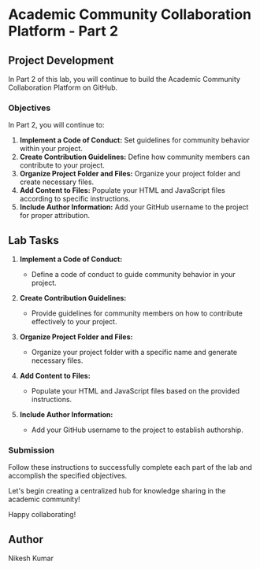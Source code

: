 # Academic Community Collaboration Platform - Part 2

## Project Development

In Part 2 of this lab, you will continue to build the Academic Community Collaboration Platform on GitHub.

### Objectives
In Part 2, you will continue to:

1. **Implement a Code of Conduct:** Set guidelines for community behavior within your project.
2. **Create Contribution Guidelines:** Define how community members can contribute to your project.
3. **Organize Project Folder and Files:** Organize your project folder and create necessary files.
4. **Add Content to Files:** Populate your HTML and JavaScript files according to specific instructions.
5. **Include Author Information:** Add your GitHub username to the project for proper attribution.


## Lab Tasks

1. **Implement a Code of Conduct:**
   - Define a code of conduct to guide community behavior in your project.

2. **Create Contribution Guidelines:**
   - Provide guidelines for community members on how to contribute effectively to your project.

3. **Organize Project Folder and Files:**
   - Organize your project folder with a specific name and generate necessary files.

4. **Add Content to Files:**
   - Populate your HTML and JavaScript files based on the provided instructions.

5. **Include Author Information:**
   - Add your GitHub username to the project to establish authorship.


### Submission
Follow these instructions to successfully complete each part of the lab and accomplish the specified objectives.

Let's begin creating a centralized hub for knowledge sharing in the academic community!

Happy collaborating!

## Author

Nikesh Kumar
